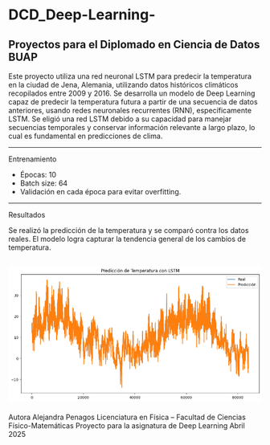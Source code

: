 # DCD_Deep-Learning-
Proyectos para el Diplomado en Ciencia de Datos BUAP
---
Este proyecto utiliza una red neuronal LSTM  para predecir la temperatura en la ciudad de Jena, Alemania, utilizando datos históricos climáticos recopilados entre 2009 y 2016. Se desarrolla un modelo de Deep Learning capaz de predecir la temperatura futura a partir de una secuencia de datos anteriores, usando redes neuronales recurrentes (RNN), específicamente LSTM. Se eligió una red LSTM debido a su capacidad para manejar secuencias temporales y conservar información relevante a largo plazo, lo cual es fundamental en predicciones de clima.


---
Entrenamiento

- Épocas: 10
- Batch size: 64
- Validación en cada época para evitar overfitting.

---
 Resultados

Se realizó la predicción de la temperatura y se comparó contra los datos reales. El modelo logra capturar la tendencia general de los cambios de temperatura.

![Gráfica de predicción](LSTM_Tem.png)
---
 Autora
Alejandra Penagos
Licenciatura en Física – Facultad de Ciencias Físico-Matemáticas
Proyecto para la asignatura de Deep Learning
Abril 2025


